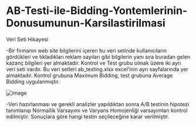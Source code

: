 # AB-Testi-ile-Bidding-Yontemlerinin-Donusumunun-Karsilastirilmasi

Veri Seti Hikayesi

-Bir firmanın web site bilgilerini içeren bu veri setinde kullanıcıların gördükleri ve tıkladıkları reklam sayıları gibi bilgilerin yanı sıra
buradan gelen kazanç bilgileri yer almaktadır. Kontrol ve Test grubu olmak üzere iki ayrı veri seti vardır. Bu veri setleri
ab_testing.xlsx excel’inin ayrı sayfalarında yer almaktadır. Kontrol grubuna Maximum Bidding, test grubuna Average
Bidding uygulanmıştır.

![image](https://user-images.githubusercontent.com/110596985/195704793-17595cf1-6e07-43d3-960e-12fada688348.png)


-Veri hazırlanması ve gerekli analizler yapıldıktan sonra A/B testinin hipotezi tanımlanıp Normallik Varsayımı ve Varyans Homojenliği varsayımları kontrol edilmiştir. Sonuçlara göre hangi testin seçileceğine karar verilmiştir.
